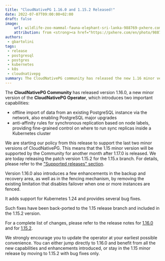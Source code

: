 ```yaml
---
title: "CloudNativePG 1.16.0 and 1.15.2 Released!"
date: 2022-07-07T09:00:00+02:00
draft: false
image:
    url: wildlife-zoo-mammal-fauna-elephant-sri-lanka-988769-pxhere.com.jpg
    attribution: from <strong><a href="https://pxhere.com/en/photo/988769?utm_content=clipUser&utm_medium=referral&utm_source=pxhere">PxHere</a></strong>
authors:
 - gbartolini
tags:
 - release
 - postgresql
 - postgres
 - kubernetes
 - k8s
 - cloudnativepg
summary: The CloudNativePG community has released the new 1.16 minor version and a new update for the supported 1.15 version of the CloudNativePG operator.
---
```

The **CloudNativePG Community** has released version 1.16.0, a new minor
version of the **CloudNativePG Operator**, which introduces two important
capabilities:

- offline import of data from an existing PostgreSQL instance via the network,
  also enabling PostgreSQL major upgrades
- anti-affinity rules for synchronous replication based on node labels, providing
  fine-grained control on where to run sync replicas inside a Kubernetes cluster

We are starting our policy from this release to support the last two minor
versions of CloudNativePG. This means that the 1.15 minor version will be
supported by the Community for another month after 1.17.0 is released.
We are today releasing the patch version 1.15.2 for the 1.15.x branch.
For details, please refer to the
["Supported releases" section](https://cloudnative-pg.io/documentation/1.16/supported_releases/).

Version 1.16.0 also introduces a few enhancements in the backup and recovery
area, as well as in the fencing mechanism, by removing the existing limitation
that disables failover when one or more instances are fenced.

It adds support for Kubernetes 1.24 and provides several bug fixes.

Such fixes have been back-ported to the 1.15 release branch and included in
the 1.15.2 version.

For a complete list of changes, please refer to the release notes for
[1.16.0](https://cloudnative-pg.io/documentation/1.16/release_notes/)
and for
[1.15.2](https://cloudnative-pg.io/documentation/1.15/release_notes/).

We strongly encourage you to update the operator at your earliest possible convenience.
You can either jump directly to 1.16.0 and benefit from all the new
capabilities and enhancements introduced, or stay in the 1.15
minor release by moving to 1.15.2 with bug fixes only.
